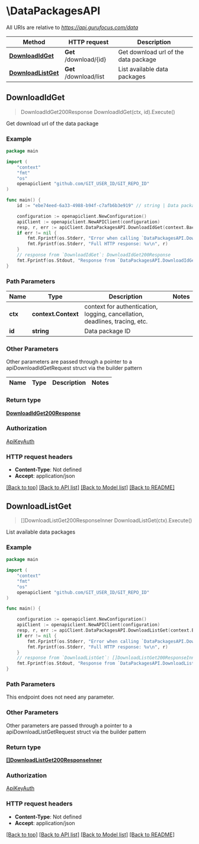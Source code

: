 # \DataPackagesAPI

All URIs are relative to *https://api.gurufocus.com/data*

Method | HTTP request | Description
------------- | ------------- | -------------
[**DownloadIdGet**](DataPackagesAPI.md#DownloadIdGet) | **Get** /download/{id} | Get download url of the data package
[**DownloadListGet**](DataPackagesAPI.md#DownloadListGet) | **Get** /download/list | List available data packages



## DownloadIdGet

> DownloadIdGet200Response DownloadIdGet(ctx, id).Execute()

Get download url of the data package



### Example

```go
package main

import (
	"context"
	"fmt"
	"os"
	openapiclient "github.com/GIT_USER_ID/GIT_REPO_ID"
)

func main() {
	id := "ebe74eed-6a33-4988-b94f-c7afb6b3e919" // string | Data package ID

	configuration := openapiclient.NewConfiguration()
	apiClient := openapiclient.NewAPIClient(configuration)
	resp, r, err := apiClient.DataPackagesAPI.DownloadIdGet(context.Background(), id).Execute()
	if err != nil {
		fmt.Fprintf(os.Stderr, "Error when calling `DataPackagesAPI.DownloadIdGet``: %v\n", err)
		fmt.Fprintf(os.Stderr, "Full HTTP response: %v\n", r)
	}
	// response from `DownloadIdGet`: DownloadIdGet200Response
	fmt.Fprintf(os.Stdout, "Response from `DataPackagesAPI.DownloadIdGet`: %v\n", resp)
}
```

### Path Parameters


Name | Type | Description  | Notes
------------- | ------------- | ------------- | -------------
**ctx** | **context.Context** | context for authentication, logging, cancellation, deadlines, tracing, etc.
**id** | **string** | Data package ID | 

### Other Parameters

Other parameters are passed through a pointer to a apiDownloadIdGetRequest struct via the builder pattern


Name | Type | Description  | Notes
------------- | ------------- | ------------- | -------------


### Return type

[**DownloadIdGet200Response**](DownloadIdGet200Response.md)

### Authorization

[ApiKeyAuth](../README.md#ApiKeyAuth)

### HTTP request headers

- **Content-Type**: Not defined
- **Accept**: application/json

[[Back to top]](#) [[Back to API list]](../README.md#documentation-for-api-endpoints)
[[Back to Model list]](../README.md#documentation-for-models)
[[Back to README]](../README.md)


## DownloadListGet

> []DownloadListGet200ResponseInner DownloadListGet(ctx).Execute()

List available data packages



### Example

```go
package main

import (
	"context"
	"fmt"
	"os"
	openapiclient "github.com/GIT_USER_ID/GIT_REPO_ID"
)

func main() {

	configuration := openapiclient.NewConfiguration()
	apiClient := openapiclient.NewAPIClient(configuration)
	resp, r, err := apiClient.DataPackagesAPI.DownloadListGet(context.Background()).Execute()
	if err != nil {
		fmt.Fprintf(os.Stderr, "Error when calling `DataPackagesAPI.DownloadListGet``: %v\n", err)
		fmt.Fprintf(os.Stderr, "Full HTTP response: %v\n", r)
	}
	// response from `DownloadListGet`: []DownloadListGet200ResponseInner
	fmt.Fprintf(os.Stdout, "Response from `DataPackagesAPI.DownloadListGet`: %v\n", resp)
}
```

### Path Parameters

This endpoint does not need any parameter.

### Other Parameters

Other parameters are passed through a pointer to a apiDownloadListGetRequest struct via the builder pattern


### Return type

[**[]DownloadListGet200ResponseInner**](DownloadListGet200ResponseInner.md)

### Authorization

[ApiKeyAuth](../README.md#ApiKeyAuth)

### HTTP request headers

- **Content-Type**: Not defined
- **Accept**: application/json

[[Back to top]](#) [[Back to API list]](../README.md#documentation-for-api-endpoints)
[[Back to Model list]](../README.md#documentation-for-models)
[[Back to README]](../README.md)


